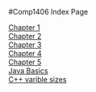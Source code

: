 #Comp1406 Index Page

[Chapter 1][1]
<br/>
[Chapter 2][2]
<br/>
[Chapter 3][3]
<br/>
[Chapter 4][4]
<br/>
[Chapter 5][5]
<br/>
[Java Basics][6]
<br/>
[C++ varible sizes][7]

<!--
	Refrences
-->

[1]:https://github.com/ChristopherBlackman/CourseNotes/blob/master/COMP_1406/Chapter_1.md
[2]:https://github.com/ChristopherBlackman/CourseNotes/blob/master/COMP_1406/Chapter_2.md
[3]:https://github.com/ChristopherBlackman/CourseNotes/blob/master/COMP_1406/Chapter_3.md
[4]:https://github.com/ChristopherBlackman/CourseNotes/blob/master/COMP_1406/Chapter_4.md
[5]:https://github.com/ChristopherBlackman/CourseNotes/blob/master/COMP_1406/Chapter_5
[6]:https://github.com/ChristopherBlackman/CourseNotes/blob/master/COMP_1406/Java_Basics_1
[7]:https://github.com/ChristopherBlackman/CourseNotes/blob/master/COMP_1406/Varible%20Sizes%20C%2B%2B
